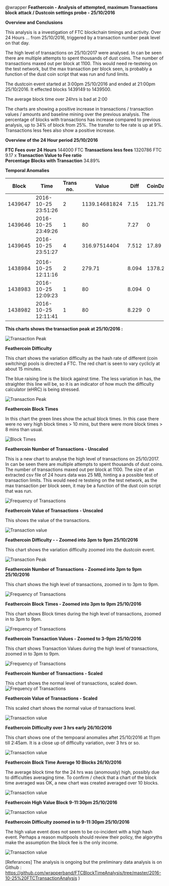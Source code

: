 @wrapper **Feathercoin - Analysis of attempted, maximum Transactions block attack / Dustcoin settings probe - 25/10/2016**

**Overview and Conclusions**

This analysis is a investigation of FTC blockchain timings and activity. Over  24 Hours … from 25/10/2016, triggered by a transaction number peak level on that day.

The high level of transactions on 25/10/2017 were analysed. In can be seen there are multiple attempts to spent thousands of dust coins. The number of transactions maxed out per block at 1100. This would need re-testeing on the test network, but the max transaction per block seen, is probably a function of the dust coin script that was run and fund limits.

The dustcoin event started at 3:00pm 25/10/2016 and ended at 21:00pm 25/10/2016. It effected blocks 1439149 to 1439500.


The average block time over 24hrs is bad at 2:00

The charts are showing a positive increase in transactions / transaction values / amounts and baseline mining over the previous analysis.
The percentage of blocks with transactions has increase compared to previous analysis, up  to 34% of block from 25%. The transfer to fee rate is up at 9%.
Transactions less fees also show a positive increase.


**Overview of the 24 Hour period 25/10/2016**
 
**FTC Fees over 24 Hours**           144000 FTC	
**Transactions less fees**            1320786 FTC	
9.17	 x   **Transaction Value to Fee ratio**	 
**Percentage Blocks with Transaction**     34.89%

**Temporal Anomalies** 

 
| Block       |     Time             |       Trans no.  |    Value           |          Diff      | CoinDaysDest  |  Time  |   TranTrue  |  TimeAnomaly |           
| ---------------- |  ----------------------------------------- |  ----------  |  -------------- |  ----------------- | ---------------------- |  ------------ |  --------- | ---------------- |
| 1439647    |    2016-10-25 23:51:26    |    2    |    1139.14681824    |    7.15    |    121.79    |    02:00    |    1    |    
| 1439646    |    2016-10-25 23:49:26    |    1    |    80    |    7.27    |    0    |    02:01    |    0    |    1
| 1439645    |    2016-10-25 23:51:27    |    4    |    316.97514404    |    7.512    |    17.89    |    05:46    |    1    |    
|   |    |    |    |   |   |   |   |
| 1438984   |    2016-10-25 12:11:16  |     2  |     279.71 |              8.094    |   1378.22   |    01:53  |     1  |     |    
| 1438983    |   2016-10-25 12:09:23   |    1   |    80    |                    8.094     |              0   |    02:18   |    0   |    1  |  
| 1438982     |  2016-10-25 12:11:41    |   1    |   80   |                       8.229    |               0  |     02:54  |     0  |      |    


**This charts shows the transaction peak at 25/10/2016 :**    

![Transaction Peak](https://github.com/wrapperband/FTCBlockTimeAnalysis/blob/master/2016-10-25%20FTCTransactionAnalysis/2016-10-25-FTCTransactionFrequencyPeak.jpg?raw=true)    
   
**Feathercoin Difficulty**   

This chart shows the variation difficulty as the hash rate of different (coin switching)  pools is directed a FTC. The red chart is seen to vary cyclicly at about 15 minutes.

The blue raising line is the block against time. The less variation in has, the straighter this line will be, so it is an indicator of how much the difficulty calculator (eHRC) is being stressed.


![Transaction Peak](https://github.com/wrapperband/FTCBlockTimeAnalysis/blob/master/2016-10-25%20FTCTransactionAnalysis/2016-10-25-FTCBlockDifficulty24hrs.MediumTerm.jpg?raw=true)  
  
**Feathercoin Block Times**  

In this chart the green lines show the actual block times. In this case there were no very high block times > 10 mins, but there were more block times > 8 mins than usual.

![Block Times ](https://github.com/wrapperband/FTCBlockTimeAnalysis/blob/master/2016-10-25%20FTCTransactionAnalysis/2016-10-25-FTCBlockTime24hrs.WithValue.jpg?raw=true)    

**Feathercoin Number of Transactions - Unscaled**   

This is a new chart to analyse the high level of transactions on 25/10/2017. In can be seen there are multiple attempts to spent thousands of dust coins. The number of transactions maxed out per block at 1100. The size of an extracted csv file of 24 hours data was 25 MB, hinting a a possible test of transaction limits.
This would need re testeing on the test network, as the max transaction per block seen, it may be a function of the dust coin script that was run.

![Frequency of Transactions](https://github.com/wrapperband/FTCBlockTimeAnalysis/blob/master/2016-10-25%20FTCTransactionAnalysis/2016-10-25-FTCBlockTransactions24hrs.WithValue.jpg?raw=true)  
 

**Feathercoin Value of Transactions - Unscaled**   

This shows the value of the transactions.

![Transaction value](https://github.com/wrapperband/FTCBlockTimeAnalysis/blob/master/2016-10-25%20FTCTransactionAnalysis/2016-10-25-FTCBlockValue24hrs.WithValue.jpg?raw=true)


**Feathercoin Difficulty - - Zoomed into 3pm to 9pm 25/10/2016**   

This chart shows the variation difficulty zoomed into the dustcoin event.

![Transaction Peak](https://github.com/wrapperband/FTCBlockTimeAnalysis/blob/master/2016-10-25%20FTCTransactionAnalysis/2016-10-25-FTCBlockDifficulty3-9pm.jpg?raw=true)  


**Feathercoin Number of Transactions - Zoomed into 3pm to 9pm 25/10/2016**   

This chart shows the high level of transactions, zoomed in to 3pm to 9pm. 

![Frequency of Transactions](https://github.com/wrapperband/FTCBlockTimeAnalysis/blob/master/2016-10-25%20FTCTransactionAnalysis/2016-10-25-FTCTransactions-3-9pm.jpg?raw=true)  


**Feathercoin Block Times - Zoomed into 3pm to 9pm 25/10/2016**   

This chart shows Block times during the high level of transactions, zoomed in to 3pm to 9pm. 

![Frequency of Transactions](https://github.com/wrapperband/FTCBlockTimeAnalysis/blob/master/2016-10-25%20FTCTransactionAnalysis/2016-10-25-FTCBlockTime24hrs.309pm.jpg?raw=true)  


**Feathercoin Transaction Values - Zoomed to 3-9pm  25/10/2016**   

This chart shows Transaction Values during the high level of transactions, zoomed in to 3pm to 9pm. 

![Frequency of Transactions](https://github.com/wrapperband/FTCBlockTimeAnalysis/blob/master/2016-10-25%20FTCTransactionAnalysis/2016-10-25-FTCBlockValue3-9pm.jpg?raw=true)  


**Feathercoin Number of Transactions - Scaled**   

This chart shows the normal level of transactions, scaled down.
![Frequency of Transactions](https://github.com/wrapperband/FTCBlockTimeAnalysis/blob/master/2016-10-25%20FTCTransactionAnalysis/2016-10-25-FTCBlockTransactions24hrs.scaled.jpg?raw=true)  
 

**Feathercoin Value of Transactions - Scaled**   

This scaled chart shows the normal value of transactions level. 

![Transaction value](https://github.com/wrapperband/FTCBlockTimeAnalysis/blob/master/2016-10-25%20FTCTransactionAnalysis/2016-10-25-FTCBlockValue24hrs.scaled.jpg?raw=true)


**Feathercoin Difficulty over 3 hrs early 26/10/2016**   

This chart shows one of the tempoaral anomalies aftet 25/10/2016 at 11:pm till 2:45am. It is a close up of difficulty variation, over 3 hrs or so. 

![Transaction value](https://github.com/wrapperband/FTCBlockTimeAnalysis/blob/master/2016-10-25%20FTCTransactionAnalysis/2016-10-26-FTCBlockDifficulty3hrs.ShortTerm.jpg?raw=true)


**Feathercoin Block Time Average 10 Blocks 26/10/2016**   

The average block time for the 24 hrs was (anomously) high, possibly due to difficulties averaging time. To confirm / check that a chart of the block time averaged was OK, a new chart was created averaged over 10 blocks.

![Transaction value](https://github.com/wrapperband/FTCBlockTimeAnalysis/blob/master/2016-10-25%20FTCTransactionAnalysis/2016-10-25-FTCBlockTime24hrs.10BlockAvg.jpg?raw=true)


**Feathercoin High Value Block 9-11:30pm  25/10/2016**   


![Transaction value](https://github.com/wrapperband/FTCBlockTimeAnalysis/blob/master/2016-10-25%20FTCTransactionAnalysis/2016-10-25-FTCBlockValue9-11.30pm.jpg?raw=true)


**Feathercoin Difficulty zoomed in to 9-11:30pm  25/10/2016**   

The high value event does not seem to be co-incident with a high hash event. Perhaps a reason multipools should review their policy, the algoryths make the assumption the block fee is the only income.


![Transaction value](https://github.com/wrapperband/FTCBlockTimeAnalysis/blob/master/2016-10-25%20FTCTransactionAnalysis/2016-10-25-FTCBlockDifficulty9-11.30pm.jpg?raw=true)





[Referances] The analysis is ongoing but the preliminary data analysis is on Github : 
https://github.com/wrapperband/FTCBlockTimeAnalysis/tree/master/2016-10-25%20FTCTransactionAnalysis  )
